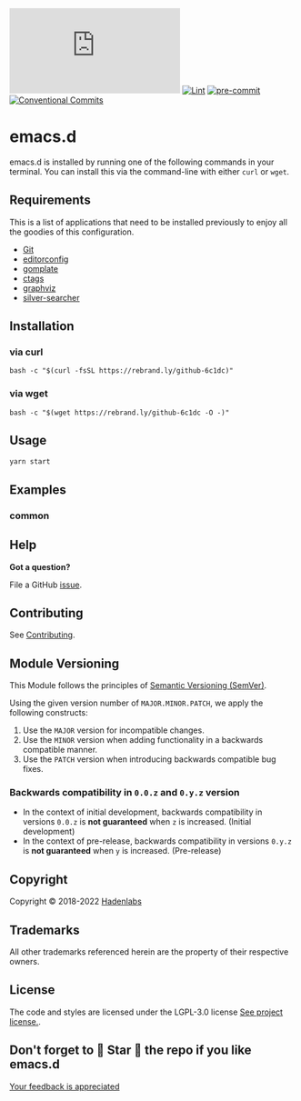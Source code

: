  <!-- Space: Emacs -->
<!-- Title: Project -->

<!--


  ** DO NOT EDIT THIS FILE
  **
  ** 1) Make all changes to `provision/generator/README.yaml`
  ** 2) Run`task readme` to rebuild this file.
  **
  ** (We maintain HUNDREDS of open source projects. This is how we maintain our sanity.)
  **


  -->

[![Latest Release](https://img.shields.io/github/release/luismayta/emacs.d)](https://github.com/luismayta/emacs.d/releases) [![Lint](https://img.shields.io/github/workflow/status/luismayta/emacs.d/lint-code)](https://github.com/luismayta/emacs.d/actions?workflow=lint-code) [![pre-commit](https://img.shields.io/badge/pre--commit-enabled-brightgreen?logo=pre-commit&logoColor=white)](https://github.com/pre-commit/pre-commit) [![Conventional Commits](https://img.shields.io/badge/Conventional%20Commits-1.0.0-yellow)](https://conventionalcommits.org)

# emacs.d

emacs.d is installed by running one of the following commands in your terminal. You can install this via the command-line with either `curl` or `wget`.

## Requirements

This is a list of applications that need to be installed previously to enjoy all the goodies of this configuration.

- [Git](http://git-scm.com/)
- [editorconfig](http://editorconfig.org)
- [gomplate](https://github.com/hairyhenderson/gomplate)
- [ctags](http://ctags.sourceforge.net)
- [graphviz](http://www.graphviz.org)
- [silver-searcher](https://github.com/ggreer/the_silver_searcher)

## Installation

### via curl

`bash -c "$(curl -fsSL https://rebrand.ly/github-6c1dc)"`

### via wget

`bash -c "$(wget https://rebrand.ly/github-6c1dc -O -)"`

## Usage

```bash
yarn start
```

## Examples

### common

## Help

**Got a question?**

File a GitHub [issue](https://github.com/luismayta/emacs.d/issues).

## Contributing

See [Contributing](./docs/contributing.md).

## Module Versioning

This Module follows the principles of [Semantic Versioning (SemVer)](https://semver.org/).

Using the given version number of `MAJOR.MINOR.PATCH`, we apply the following constructs:

1. Use the `MAJOR` version for incompatible changes.
1. Use the `MINOR` version when adding functionality in a backwards compatible manner.
1. Use the `PATCH` version when introducing backwards compatible bug fixes.

### Backwards compatibility in `0.0.z` and `0.y.z` version

- In the context of initial development, backwards compatibility in versions `0.0.z` is **not guaranteed** when `z` is increased. (Initial development)
- In the context of pre-release, backwards compatibility in versions `0.y.z` is **not guaranteed** when `y` is increased. (Pre-release)

## Copyright

Copyright © 2018-2022 [Hadenlabs](https://hadenlabs.com)

## Trademarks

All other trademarks referenced herein are the property of their respective owners.

## License

The code and styles are licensed under the LGPL-3.0 license [See project license.](LICENSE).

## Don't forget to 🌟 Star 🌟 the repo if you like emacs.d

[Your feedback is appreciated](https://github.com/luismayta/emacs.d/issues)
